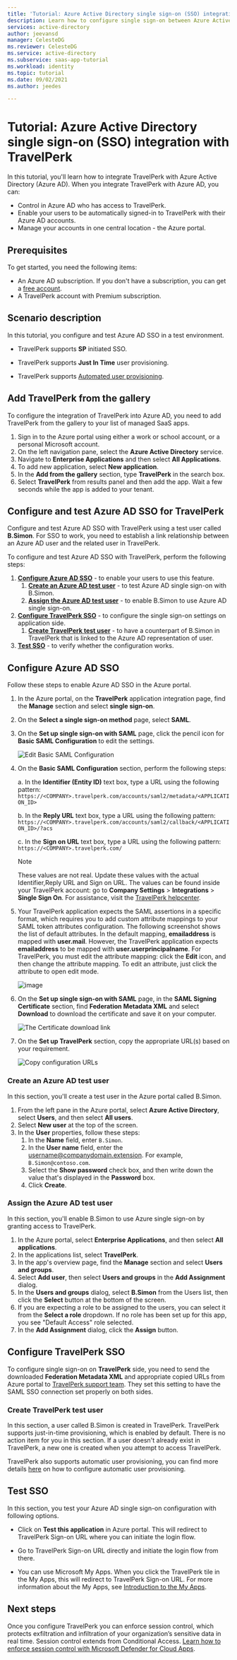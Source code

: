 ```yaml
---
title: 'Tutorial: Azure Active Directory single sign-on (SSO) integration with TravelPerk | Microsoft Docs'
description: Learn how to configure single sign-on between Azure Active Directory and TravelPerk.
services: active-directory
author: jeevansd
manager: CelesteDG
ms.reviewer: CelesteDG
ms.service: active-directory
ms.subservice: saas-app-tutorial
ms.workload: identity
ms.topic: tutorial
ms.date: 09/02/2021
ms.author: jeedes

---
```


# Tutorial: Azure Active Directory single sign-on (SSO) integration with TravelPerk

In this tutorial, you'll learn how to integrate TravelPerk with Azure Active Directory (Azure AD). When you integrate TravelPerk with Azure AD, you can:

* Control in Azure AD who has access to TravelPerk.
* Enable your users to be automatically signed-in to TravelPerk with their Azure AD accounts.
* Manage your accounts in one central location - the Azure portal.

## Prerequisites

To get started, you need the following items:

* An Azure AD subscription. If you don't have a subscription, you can get a [free account](https://azure.microsoft.com/free/).
* A TravelPerk account with Premium subscription.

## Scenario description

In this tutorial, you configure and test Azure AD SSO in a test environment.

* TravelPerk supports **SP** initiated SSO.

* TravelPerk supports **Just In Time** user provisioning.

* TravelPerk supports [Automated user provisioning](travelperk-provisioning-tutorial.md).

## Add TravelPerk from the gallery

To configure the integration of TravelPerk into Azure AD, you need to add TravelPerk from the gallery to your list of managed SaaS apps.

1. Sign in to the Azure portal using either a work or school account, or a personal Microsoft account.
1. On the left navigation pane, select the **Azure Active Directory** service.
1. Navigate to **Enterprise Applications** and then select **All Applications**.
1. To add new application, select **New application**.
1. In the **Add from the gallery** section, type **TravelPerk** in the search box.
1. Select **TravelPerk** from results panel and then add the app. Wait a few seconds while the app is added to your tenant.

## Configure and test Azure AD SSO for TravelPerk

Configure and test Azure AD SSO with TravelPerk using a test user called **B.Simon**. For SSO to work, you need to establish a link relationship between an Azure AD user and the related user in TravelPerk.

To configure and test Azure AD SSO with TravelPerk, perform the following steps:

1. **[Configure Azure AD SSO](#configure-azure-ad-sso)** - to enable your users to use this feature.
    1. **[Create an Azure AD test user](#create-an-azure-ad-test-user)** - to test Azure AD single sign-on with B.Simon.
    1. **[Assign the Azure AD test user](#assign-the-azure-ad-test-user)** - to enable B.Simon to use Azure AD single sign-on.
1. **[Configure TravelPerk SSO](#configure-travelperk-sso)** - to configure the single sign-on settings on application side.
    1. **[Create TravelPerk test user](#create-travelperk-test-user)** - to have a counterpart of B.Simon in TravelPerk that is linked to the Azure AD representation of user.
1. **[Test SSO](#test-sso)** - to verify whether the configuration works.

## Configure Azure AD SSO

Follow these steps to enable Azure AD SSO in the Azure portal.

1. In the Azure portal, on the **TravelPerk** application integration page, find the **Manage** section and select **single sign-on**.
1. On the **Select a single sign-on method** page, select **SAML**.
1. On the **Set up single sign-on with SAML** page, click the pencil icon for **Basic SAML Configuration** to edit the settings.

   ![Edit Basic SAML Configuration](common/edit-urls.png)

1. On the **Basic SAML Configuration** section, perform the following steps:

    a. In the **Identifier (Entity ID)** text box, type a URL using the following pattern:
    `https://<COMPANY>.travelperk.com/accounts/saml2/metadata/<APPLICATION_ID>`

	b. In the **Reply URL** text box, type a URL using the following pattern:
    `https://<COMPANY>.travelperk.com/accounts/saml2/callback/<APPLICATION_ID>/?acs`

    c. In the **Sign on URL** text box, type a URL using the following pattern:
    `https://<COMPANY>.travelperk.com/`

	> [!NOTE]
	> These values are not real. Update these values with the actual Identifier,Reply URL and Sign on URL. The values can be found inside your TravelPerk account: go to **Company Settings** > **Integrations** > **Single Sign On**. For assistance, visit the [TravelPerk helpcenter](https://support.travelperk.com/hc/articles/360052450271-How-can-I-setup-SSO-for-Azure-SAML).

1. Your TravelPerk application expects the SAML assertions in a specific format, which requires you to add custom attribute mappings to your SAML token attributes configuration. The following screenshot shows the list of default attributes. In the default mapping, **emailaddress** is mapped with **user.mail**. However, the TravelPerk application expects **emailaddress** to be mapped with **user.userprincipalname**. For TravelPerk, you must edit the attribute mapping: click the **Edit** icon, and then change the attribute mapping. To edit an attribute, just click the attribute to open edit mode.

	![image](common/default-attributes.png)

1. On the **Set up single sign-on with SAML** page, in the **SAML Signing Certificate** section,  find **Federation Metadata XML** and select **Download** to download the certificate and save it on your computer.

	![The Certificate download link](common/metadataxml.png)

1. On the **Set up TravelPerk** section, copy the appropriate URL(s) based on your requirement.

	![Copy configuration URLs](common/copy-configuration-urls.png)

### Create an Azure AD test user

In this section, you'll create a test user in the Azure portal called B.Simon.

1. From the left pane in the Azure portal, select **Azure Active Directory**, select **Users**, and then select **All users**.
1. Select **New user** at the top of the screen.
1. In the **User** properties, follow these steps:
   1. In the **Name** field, enter `B.Simon`.  
   1. In the **User name** field, enter the username@companydomain.extension. For example, `B.Simon@contoso.com`.
   1. Select the **Show password** check box, and then write down the value that's displayed in the **Password** box.
   1. Click **Create**.

### Assign the Azure AD test user

In this section, you'll enable B.Simon to use Azure single sign-on by granting access to TravelPerk.

1. In the Azure portal, select **Enterprise Applications**, and then select **All applications**.
1. In the applications list, select **TravelPerk**.
1. In the app's overview page, find the **Manage** section and select **Users and groups**.
1. Select **Add user**, then select **Users and groups** in the **Add Assignment** dialog.
1. In the **Users and groups** dialog, select **B.Simon** from the Users list, then click the **Select** button at the bottom of the screen.
1. If you are expecting a role to be assigned to the users, you can select it from the **Select a role** dropdown. If no role has been set up for this app, you see "Default Access" role selected.
1. In the **Add Assignment** dialog, click the **Assign** button.

## Configure TravelPerk SSO

To configure single sign-on on **TravelPerk** side, you need to send the downloaded **Federation Metadata XML** and appropriate copied URLs from Azure portal to [TravelPerk support team](mailto:trex@travelperk.com). They set this setting to have the SAML SSO connection set properly on both sides.

### Create TravelPerk test user

In this section, a user called B.Simon is created in TravelPerk. TravelPerk supports just-in-time provisioning, which is enabled by default. There is no action item for you in this section. If a user doesn't already exist in TravelPerk, a new one is created when you attempt to access TravelPerk.

TravelPerk also supports automatic user provisioning, you can find more details [here](./travelperk-provisioning-tutorial.md) on how to configure automatic user provisioning.

## Test SSO 

In this section, you test your Azure AD single sign-on configuration with following options. 

* Click on **Test this application** in Azure portal. This will redirect to TravelPerk Sign-on URL where you can initiate the login flow. 

* Go to TravelPerk Sign-on URL directly and initiate the login flow from there.

* You can use Microsoft My Apps. When you click the TravelPerk tile in the My Apps, this will redirect to TravelPerk Sign-on URL. For more information about the My Apps, see [Introduction to the My Apps](https://support.microsoft.com/account-billing/sign-in-and-start-apps-from-the-my-apps-portal-2f3b1bae-0e5a-4a86-a33e-876fbd2a4510).

## Next steps

Once you configure TravelPerk you can enforce session control, which protects exfiltration and infiltration of your organization’s sensitive data in real time. Session control extends from Conditional Access. [Learn how to enforce session control with Microsoft Defender for Cloud Apps](/cloud-app-security/proxy-deployment-any-app).
